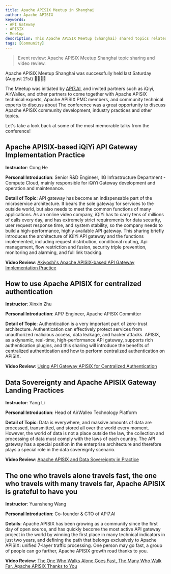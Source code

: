 ```yaml
---
title: Apache APISIX Meetup in Shanghai
author: Apache APISIX
keywords:
- API Gateway
- APISIX
- Meetup
description: This Apache APISIX Meetup (Shanghai) shared topics related to iQIYI's application practice, centralized identity authentication, and data sovereignty.
tags: [Community]
---
```


> Event review: Apache APISIX Meetup Shanghai topic sharing and video review.

<!--truncate-->

Apache APISIX Meetup Shanghai was successfully held last Saturday (August 21st) 🎉🎉🎉🎉

The Meetup was initiated by [API7.AI](https://www.apiseven.com/zh), and invited partners such as iQiyi, AirWallex, and other partners to come together with Apache APISIX technical experts, Apache APISIX PMC members, and community technical experts to discuss about The conference was a great opportunity to discuss Apache APISIX community development, industry practices and other topics.

Let's take a look back at some of the most memorable talks from the conference!

## Apache APISIX-based iQiYi API Gateway Implementation Practice

**Instructor**: Cong He

**Personal Introduction**: Senior R&D Engineer, IIG Infrastructure Department - Compute Cloud, mainly responsible for iQiYi Gateway development and operation and maintenance.

**Detail of Topic**: API gateway has become an indispensable part of the microservice architecture. It bears the sole gateway for services to the outside world, but also needs to meet the common functions of many applications. As an online video company, iQiYi has to carry tens of millions of calls every day, and has extremely strict requirements for data security, user request response time, and system stability, so the company needs to build a high-performance, highly available API gateway. This sharing briefly introduces the architecture of iQiYi API gateway and the functions implemented, including request distribution, conditional routing, Api management, flow restriction and fusion, security triple prevention, monitoring and alarming, and full link tracking.

**Video Review**: [Akiyoshi's Apache APISIX-based API Gateway Implementation Practice](https://www.bilibili.com/video/BV1Qq4y1M7bK)

## How to use Apache APISIX for centralized authentication

**Instructor**: Xinxin Zhu

**Personal Introduction**: API7 Engineer, Apache APISIX Committer

**Detail of Topic**: Authentication is a very important part of zero-trust architecture. Authentication can effectively protect services from unauthorized malicious access, data leakage, and hacker attacks. APISIX, as a dynamic, real-time, high-performance API gateway, supports rich authentication plugins, and this sharing will introduce the benefits of centralized authentication and how to perform centralized authentication on APISIX.

**Video Review**: [Using API Gateway APISIX for Centralized Authentication](https://www.bilibili.com/video/BV1WA411c7pa)

## Data Sovereignty and Apache APISIX Gateway Landing Practices

**Instructor**: Yang Li

**Personal Introduction**: Head of AirWallex Technology Platform

**Detail of Topic**: Data is everywhere, and massive amounts of data are processed, transmitted, and stored all over the world every moment. However, the world of data is not a place outside the law, the collection and processing of data must comply with the laws of each country. The API gateway has a special position in the enterprise architecture and therefore plays a special role in the data sovereignty scenario.

**Video Review**: [Apache APISIX and Data Sovereignty in Practice](https://www.bilibili.com/video/BV1GL4y1Y7sR)

## The one who travels alone travels fast, the one who travels with many travels far, Apache APISIX is grateful to have you

**Instructor**: Yuansheng Wang

**Personal Introduction**: Co-founder & CTO of API7.AI

**Details**: Apache APISIX has been growing as a community since the first day of open source, and has quickly become the most active API gateway project in the world by winning the first place in many technical indicators in just two years, and defining the path that belongs exclusively to Apache APISIX: unified 7-layer traffic processing. One person may go fast, a group of people can go farther, Apache APISIX growth road thanks to you.

**Video Review**: [The One Who Walks Alone Goes Fast, The Many Who Walk Far, Apache APISIX Thanks to You](https://www.bilibili.com/video/BV1Hh411q7eB)
